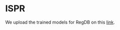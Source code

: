 # ISPR
We upload the trained models for RegDB on this [link](https://pan.baidu.com/s/1scIXW1HW2_iWoUfZmRq1dg?pwd=54af ).
